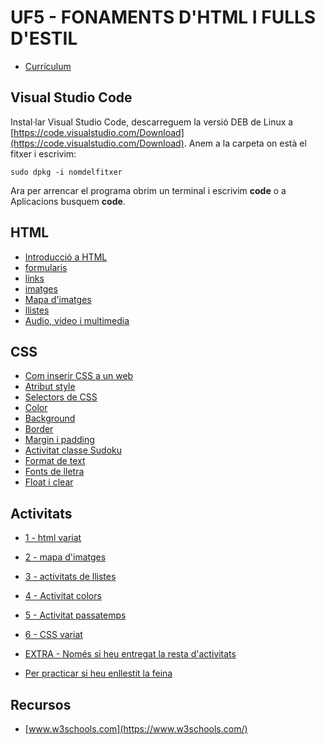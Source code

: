 # UF5 - FONAMENTS D'HTML I FULLS D'ESTIL

- [Currículum](curriculum.md)

## Visual Studio Code

Instal·lar Visual Studio Code, descarreguem la versió DEB de Linux a [https://code.visualstudio.com/Download](https://code.visualstudio.com/Download).
Anem a la carpeta on està el fitxer i escrivim:

```
sudo dpkg -i nomdelfitxer
```

Ara per arrencar el programa obrim un terminal i escrivim **code** o a Aplicacions busquem **code**.

## HTML

- [Introducció a HTML](intro.md)
- [formularis](formularis1.md)
- [links](links.md)
- [imatges](imatges.md)
- [Mapa d'imatges](mapa.md)
- [llistes](llistes.md)
- [Audio, video i multimedia](multimedia.md)

## CSS

- [Com inserir CSS a un web](inserir_css.md)
- [Atribut style](style.md)
- [Selectors de CSS](css1.md)
- [Color](color.md)
- [Background](backgroundCSS.md)
- [Border](borderCSS.md)
- [Margin i padding](marging_paddingCSS.md)
- [Activitat classe Sudoku](activitat_sudoku.md)
- [Format de text](formatText.md)
- [Fonts de lletra](fonts.md)
- [Float i clear](float_clear.md)

## Activitats

- [1 - html variat](activitat_html_1.md)
- [2 - mapa d'imatges](mapa_imatges.md)
- [3 - activitats de llistes](activitat_llistes.md)
- [4 - Activitat colors](activitat_colors.md)
- [5 - Activitat passatemps](activitat_passatemps.md)
- [6 - CSS variat](activitat_css_variat.md)
- [EXTRA - Només si heu entregat la resta d'activitats](activitat_extra.md)


- [Per practicar si heu enllestit la feina](practicar.md)

## Recursos

- [www.w3schools.com](https://www.w3schools.com/)
